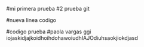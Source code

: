
#mi primera prueba #2 prueba git


#nueva linea codigo 

#codigo prueba 
#paola vargas 
ggi
iojaskidjajkoidhoihdohawoiudhIAJOdiuhsaokjiokdjasd